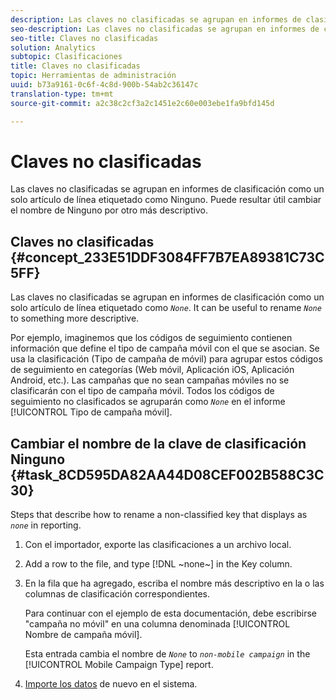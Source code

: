 ```yaml
---
description: Las claves no clasificadas se agrupan en informes de clasificación como un solo artículo de línea etiquetado como Ninguno. Puede resultar útil cambiar el nombre de Ninguno por otro más descriptivo.
seo-description: Las claves no clasificadas se agrupan en informes de clasificación como un solo artículo de línea etiquetado como Ninguno. Puede resultar útil cambiar el nombre de Ninguno por otro más descriptivo.
seo-title: Claves no clasificadas
solution: Analytics
subtopic: Clasificaciones
title: Claves no clasificadas
topic: Herramientas de administración
uuid: b73a9161-0c6f-4c8d-900b-54ab2c36147c
translation-type: tm+mt
source-git-commit: a2c38c2cf3a2c1451e2c60e003ebe1fa9bfd145d

---
```



# Claves no clasificadas

Las claves no clasificadas se agrupan en informes de clasificación como un solo artículo de línea etiquetado como Ninguno. Puede resultar útil cambiar el nombre de Ninguno por otro más descriptivo.

## Claves no clasificadas {#concept_233E51DDF3084FF7B7EA89381C73C5FF}

Las claves no clasificadas se agrupan en informes de clasificación como un solo artículo de línea etiquetado como *`None`*. It can be useful to rename *`None`* to something more descriptive.

Por ejemplo, imaginemos que los códigos de seguimiento contienen información que define el tipo de campaña móvil con el que se asocian. Se usa la clasificación (Tipo de campaña de móvil) para agrupar estos códigos de seguimiento en categorías (Web móvil, Aplicación iOS, Aplicación Android, etc.). Las campañas que no sean campañas móviles no se clasificarán con el tipo de campaña móvil. Todos los códigos de seguimiento no clasificados se agruparán como *`None`* en el informe [!UICONTROL Tipo de campaña móvil].

## Cambiar el nombre de la clave de clasificación Ninguno {#task_8CD595DA82AA44D08CEF002B588C3C30}

<!-- 

t_rename_classification_none.xml

 -->

Steps that describe how to rename a non-classified key that displays as *`none`* in reporting.

1. Con el importador, exporte las clasificaciones a un archivo local.
1. Add a row to the file, and type [!DNL ~none~] in the Key column.
1. En la fila que ha agregado, escriba el nombre más descriptivo en la o las columnas de clasificación correspondientes. 

   Para continuar con el ejemplo de esta documentación, debe escribirse "campaña no móvil" en una columna denominada [!UICONTROL Nombre de campaña móvil].

   Esta entrada cambia el nombre de *`None`* to *`non-mobile campaign`* in the [!UICONTROL Mobile Campaign Type] report.
1. [Importe los datos](../../../components/c-classifications2/c-classifications-importer/import-file.md#concept_F88785E2BDFD448CB5D1DA3491466B0D) de nuevo en el sistema.
